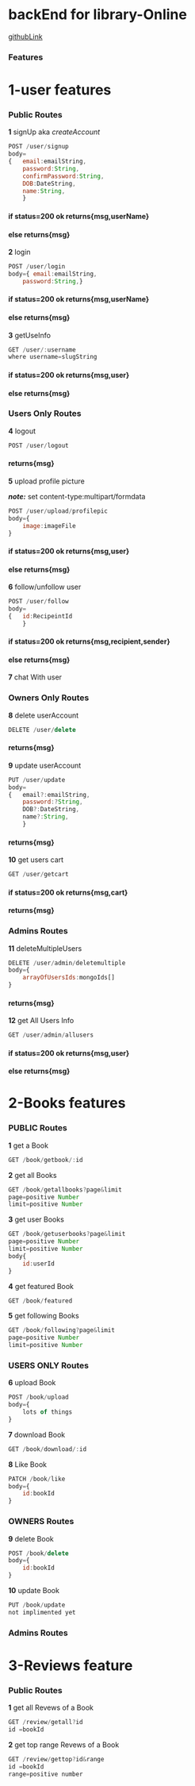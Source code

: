 # backEnd for library-Online

[githubLink](https://github.com/Azhar-lone/library-online)

### Features
# 1-user features
### Public Routes
**1** signUp aka *createAccount*
```javascript
POST /user/signup
body=
{   email:emailString,  
    password:String, 
    confirmPassword:String,
    DOB:DateString, 
    name:String,
    }   
```
#### if status=200 ok returns{msg,userName} 
#### else returns{msg} 

**2** login 
```javascript
POST /user/login
body={ email:emailString,  
    password:String,}
```
#### if status=200 ok returns{msg,userName} 
#### else returns{msg} 
**3** getUseInfo
```javascript
GET /user/:username
where username=slugString
```
#### if status=200 ok returns{msg,user} 
#### else returns{msg} 
### Users Only Routes
**4** logout
```javascript
POST /user/logout
```
#### returns{msg} 
**5** upload profile picture

***note:*** set  content-type:multipart/formdata
```javascript
POST /user/upload/profilepic
body={
    image:imageFile
}
```
#### if status=200 ok returns{msg,user} 
#### else returns{msg}
**6** follow/unfollow user 
```javascript
POST /user/follow
body=
{   id:RecipeintId
    }

```
#### if status=200 ok returns{msg,recipient,sender} 
#### else returns{msg}
**7** chat With user

### Owners Only Routes

**8** delete userAccount

```javascript
DELETE /user/delete

```
#### returns{msg} 
**9** update userAccount

```javascript
PUT /user/update
body=
{   email?:emailString,  
    password:?String, 
    DOB?:DateString, 
    name?:String,
    }
```
#### returns{msg} 
**10** get users  cart

```javascript
GET /user/getcart
```
#### if status=200 ok returns{msg,cart} 
#### returns{msg} 


### Admins Routes
**11** deleteMultipleUsers 
```javascript
DELETE /user/admin/deletemultiple
body={
    arrayOfUsersIds:mongoIds[]
}
```
#### returns{msg} 

**12** get All Users Info

```javascript
GET /user/admin/allusers
```
#### if status=200 ok returns{msg,user} 
#### else returns{msg}
# 2-Books features
### PUBLIC Routes
**1** get a Book

```javascript
GET /book/getbook/:id
```
**2** get all Books

```javascript
GET /book/getallbooks?page&limit
page=positive Number
limit=positive Number
```
**3** get user Books

```javascript
GET /book/getuserbooks?page&limit
page=positive Number
limit=positive Number
body{
    id:userId
}
```
**4** get featured Book

```javascript
GET /book/featured
```
**5** get following Books

```javascript
GET /book/following?page&limit
page=positive Number
limit=positive Number
```
### USERS ONLY Routes
**6** upload Book

```javascript
POST /book/upload
body={
    lots of things
}
```
**7** download Book

```javascript
GET /book/download/:id

```
**8** Like Book

```javascript
PATCH /book/like
body={
    id:bookId
}
```
### OWNERS Routes
**9** delete Book

```javascript
POST /book/delete
body={
    id:bookId
}
```
**10** update Book

```javascript
PUT /book/update
not implimented yet
```
### Admins Routes

# 3-Reviews feature
### Public Routes
**1** get all Revews of a Book
```javascript
GET /review/getall?id
id =bookId
```
**2** get top range Revews of a Book
```javascript
GET /review/gettop?id&range
id =bookId
range=positive number
```